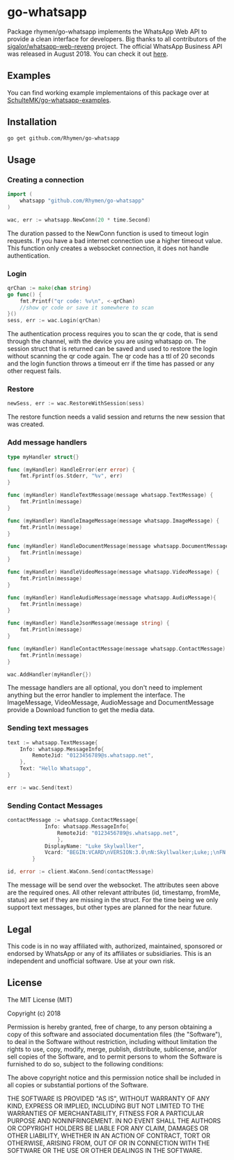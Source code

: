# go-whatsapp
Package rhymen/go-whatsapp implements the WhatsApp Web API to provide a clean interface for developers. Big thanks to all contributors of the [sigalor/whatsapp-web-reveng](https://github.com/sigalor/whatsapp-web-reveng) project. The official WhatsApp Business API was released in August 2018. You can check it out [here](https://www.whatsapp.com/business/api).

## Examples
You can find working example implementaions of this package over at [SchulteMK/go-whatsapp-examples](https://github.com/SchulteMK/go-whatsapp-examples).

## Installation
```sh
go get github.com/Rhymen/go-whatsapp
```

## Usage
### Creating a connection
```go
import (
    whatsapp "github.com/Rhymen/go-whatsapp"
)

wac, err := whatsapp.NewConn(20 * time.Second)
```
The duration passed to the NewConn function is used to timeout login requests. If you have a bad internet connection use a higher timeout value. This function only creates a websocket connection, it does not handle authentication.

### Login
```go
qrChan := make(chan string)
go func() {
    fmt.Printf("qr code: %v\n", <-qrChan)
    //show qr code or save it somewhere to scan
}()
sess, err := wac.Login(qrChan)
```
The authentication process requires you to scan the qr code, that is send through the channel, with the device you are using whatsapp on. The session struct that is returned can be saved and used to restore the login without scanning the qr code again. The qr code has a ttl of 20 seconds and the login function throws a timeout err if the time has passed or any other request fails.

### Restore
```go
newSess, err := wac.RestoreWithSession(sess)
```
The restore function needs a valid session and returns the new session that was created.

### Add message handlers
```go
type myHandler struct{}

func (myHandler) HandleError(err error) {
	fmt.Fprintf(os.Stderr, "%v", err)
}

func (myHandler) HandleTextMessage(message whatsapp.TextMessage) {
	fmt.Println(message)
}

func (myHandler) HandleImageMessage(message whatsapp.ImageMessage) {
	fmt.Println(message)
}

func (myHandler) HandleDocumentMessage(message whatsapp.DocumentMessage) {
	fmt.Println(message)
}

func (myHandler) HandleVideoMessage(message whatsapp.VideoMessage) {
	fmt.Println(message)
}

func (myHandler) HandleAudioMessage(message whatsapp.AudioMessage){	
	fmt.Println(message)
}

func (myHandler) HandleJsonMessage(message string) {
	fmt.Println(message)
}

func (myHandler) HandleContactMessage(message whatsapp.ContactMessage) {
	fmt.Println(message)
}

wac.AddHandler(myHandler{})
```
The message handlers are all optional, you don't need to implement anything but the error handler to implement the interface. The ImageMessage, VideoMessage, AudioMessage and DocumentMessage provide a Download function to get the media data.

### Sending text messages
```go
text := whatsapp.TextMessage{
    Info: whatsapp.MessageInfo{
        RemoteJid: "0123456789@s.whatsapp.net",
    },
    Text: "Hello Whatsapp",
}

err := wac.Send(text)
```

### Sending Contact Messages
```go
contactMessage := whatsapp.ContactMessage{
			Info: whatsapp.MessageInfo{ 
                RemoteJid: "0123456789@s.whatsapp.net", 
                },
			DisplayName: "Luke Skylwallker",
			Vcard: "BEGIN:VCARD\nVERSION:3.0\nN:Skyllwalker;Luke;;\nFN:Luke Skywallker\nitem1.TEL;waid=0123456789:+1 23 456789789\nitem1.X-ABLabel:Mobile\nEND:VCARD",
		}

id, error := client.WaConn.Send(contactMessage)
```


The message will be send over the websocket. The attributes seen above are the required ones. All other relevant attributes (id, timestamp, fromMe, status) are set if they are missing in the struct. For the time being we only support text messages, but other types are planned for the near future.

## Legal
This code is in no way affiliated with, authorized, maintained, sponsored or endorsed by WhatsApp or any of its
affiliates or subsidiaries. This is an independent and unofficial software. Use at your own risk.

## License

The MIT License (MIT)

Copyright (c) 2018

Permission is hereby granted, free of charge, to any person obtaining a copy
of this software and associated documentation files (the "Software"), to deal
in the Software without restriction, including without limitation the rights
to use, copy, modify, merge, publish, distribute, sublicense, and/or sell
copies of the Software, and to permit persons to whom the Software is
furnished to do so, subject to the following conditions:

The above copyright notice and this permission notice shall be included in
all copies or substantial portions of the Software.

THE SOFTWARE IS PROVIDED "AS IS", WITHOUT WARRANTY OF ANY KIND, EXPRESS OR
IMPLIED, INCLUDING BUT NOT LIMITED TO THE WARRANTIES OF MERCHANTABILITY,
FITNESS FOR A PARTICULAR PURPOSE AND NONINFRINGEMENT.  IN NO EVENT SHALL THE
AUTHORS OR COPYRIGHT HOLDERS BE LIABLE FOR ANY CLAIM, DAMAGES OR OTHER
LIABILITY, WHETHER IN AN ACTION OF CONTRACT, TORT OR OTHERWISE, ARISING FROM,
OUT OF OR IN CONNECTION WITH THE SOFTWARE OR THE USE OR OTHER DEALINGS IN
THE SOFTWARE.
